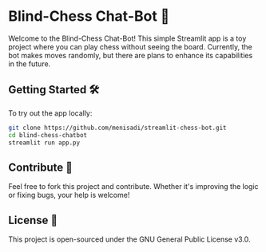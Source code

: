 # Blind-Chess Chat-Bot 🚀

Welcome to the Blind-Chess Chat-Bot! This simple Streamlit app is a toy project where you can play chess without seeing the board. Currently, the bot makes moves randomly, but there are plans to enhance its capabilities in the future.

## Getting Started 🛠️

To try out the app locally:

```bash
git clone https://github.com/menisadi/streamlit-chess-bot.git
cd blind-chess-chatbot
streamlit run app.py
```

## Contribute 🤝
Feel free to fork this project and contribute. Whether it's improving the logic or fixing bugs, your help is welcome!

## License 📄
This project is open-sourced under the GNU General Public License v3.0.
